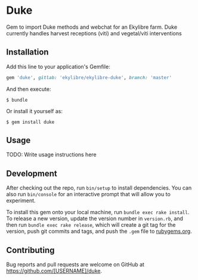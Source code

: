 # Duke

Gem to import Duke methods and webchat for an Ekylibre farm.
Duke currently handles harvest receptions (viti) and vegetal/viti interventions

## Installation

Add this line to your application's Gemfile:

```ruby
gem 'duke', gitlab: 'ekylibre/ekylibre-duke', branch: 'master'
```

And then execute:

    $ bundle

Or install it yourself as:

    $ gem install duke

## Usage

TODO: Write usage instructions here

## Development

After checking out the repo, run `bin/setup` to install dependencies. You can also run `bin/console` for an interactive prompt that will allow you to experiment.

To install this gem onto your local machine, run `bundle exec rake install`. To release a new version, update the version number in `version.rb`, and then run `bundle exec rake release`, which will create a git tag for the version, push git commits and tags, and push the `.gem` file to [rubygems.org](https://rubygems.org).

## Contributing

Bug reports and pull requests are welcome on GitHub at https://github.com/[USERNAME]/duke.
